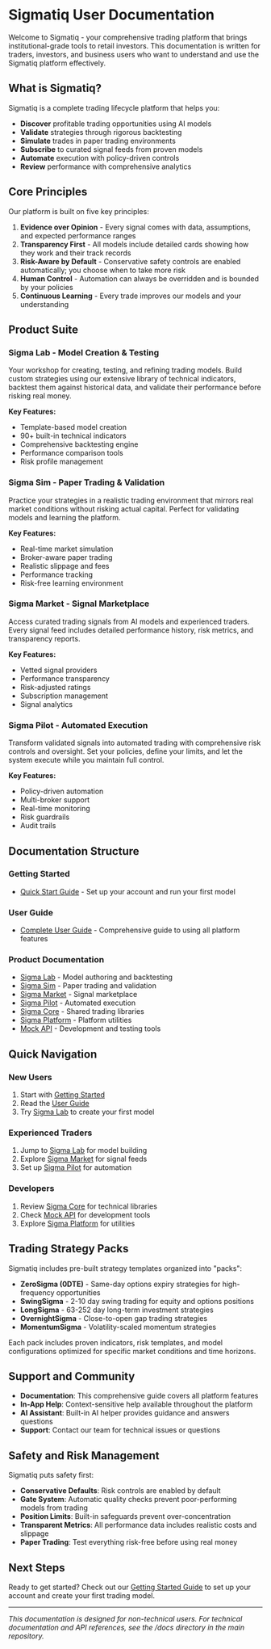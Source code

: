 # Sigmatiq User Documentation

Welcome to Sigmatiq - your comprehensive trading platform that brings institutional-grade tools to retail investors. This documentation is written for traders, investors, and business users who want to understand and use the Sigmatiq platform effectively.

## What is Sigmatiq?

Sigmatiq is a complete trading lifecycle platform that helps you:
- **Discover** profitable trading opportunities using AI models
- **Validate** strategies through rigorous backtesting
- **Simulate** trades in paper trading environments
- **Subscribe** to curated signal feeds from proven models
- **Automate** execution with policy-driven controls
- **Review** performance with comprehensive analytics

## Core Principles

Our platform is built on five key principles:

1. **Evidence over Opinion** - Every signal comes with data, assumptions, and expected performance ranges
2. **Transparency First** - All models include detailed cards showing how they work and their track records
3. **Risk-Aware by Default** - Conservative safety controls are enabled automatically; you choose when to take more risk
4. **Human Control** - Automation can always be overridden and is bounded by your policies
5. **Continuous Learning** - Every trade improves our models and your understanding

## Product Suite

### Sigma Lab - Model Creation & Testing
Your workshop for creating, testing, and refining trading models. Build custom strategies using our extensive library of technical indicators, backtest them against historical data, and validate their performance before risking real money.

**Key Features:**
- Template-based model creation
- 90+ built-in technical indicators
- Comprehensive backtesting engine
- Performance comparison tools
- Risk profile management

### Sigma Sim - Paper Trading & Validation
Practice your strategies in a realistic trading environment that mirrors real market conditions without risking actual capital. Perfect for validating models and learning the platform.

**Key Features:**
- Real-time market simulation
- Broker-aware paper trading
- Realistic slippage and fees
- Performance tracking
- Risk-free learning environment

### Sigma Market - Signal Marketplace
Access curated trading signals from AI models and experienced traders. Every signal feed includes detailed performance history, risk metrics, and transparency reports.

**Key Features:**
- Vetted signal providers
- Performance transparency
- Risk-adjusted ratings
- Subscription management
- Signal analytics

### Sigma Pilot - Automated Execution
Transform validated signals into automated trading with comprehensive risk controls and oversight. Set your policies, define your limits, and let the system execute while you maintain full control.

**Key Features:**
- Policy-driven automation
- Multi-broker support
- Real-time monitoring
- Risk guardrails
- Audit trails

## Documentation Structure

### Getting Started
- [Quick Start Guide](getting-started.md) - Set up your account and run your first model

### User Guide
- [Complete User Guide](user-guide.md) - Comprehensive guide to using all platform features

### Product Documentation
- [Sigma Lab](products/sigma-lab.md) - Model authoring and backtesting
- [Sigma Sim](products/sigma-sim.md) - Paper trading and validation
- [Sigma Market](products/sigma-market.md) - Signal marketplace
- [Sigma Pilot](products/sigma-pilot.md) - Automated execution
- [Sigma Core](products/sigma-core.md) - Shared trading libraries
- [Sigma Platform](products/sigma-platform.md) - Platform utilities
- [Mock API](products/mock-api.md) - Development and testing tools

## Quick Navigation

### New Users
1. Start with [Getting Started](getting-started.md)
2. Read the [User Guide](user-guide.md)
3. Try [Sigma Lab](products/sigma-lab.md) to create your first model

### Experienced Traders
1. Jump to [Sigma Lab](products/sigma-lab.md) for model building
2. Explore [Sigma Market](products/sigma-market.md) for signal feeds
3. Set up [Sigma Pilot](products/sigma-pilot.md) for automation

### Developers
1. Review [Sigma Core](products/sigma-core.md) for technical libraries
2. Check [Mock API](products/mock-api.md) for development tools
3. Explore [Sigma Platform](products/sigma-platform.md) for utilities

## Trading Strategy Packs

Sigmatiq includes pre-built strategy templates organized into "packs":

- **ZeroSigma (0DTE)** - Same-day options expiry strategies for high-frequency opportunities
- **SwingSigma** - 2-10 day swing trading for equity and options positions
- **LongSigma** - 63-252 day long-term investment strategies
- **OvernightSigma** - Close-to-open gap trading strategies
- **MomentumSigma** - Volatility-scaled momentum strategies

Each pack includes proven indicators, risk templates, and model configurations optimized for specific market conditions and time horizons.

## Support and Community

- **Documentation**: This comprehensive guide covers all platform features
- **In-App Help**: Context-sensitive help available throughout the platform
- **AI Assistant**: Built-in AI helper provides guidance and answers questions
- **Support**: Contact our team for technical issues or questions

## Safety and Risk Management

Sigmatiq puts safety first:

- **Conservative Defaults**: Risk controls are enabled by default
- **Gate System**: Automatic quality checks prevent poor-performing models from trading
- **Position Limits**: Built-in safeguards prevent over-concentration
- **Transparent Metrics**: All performance data includes realistic costs and slippage
- **Paper Trading**: Test everything risk-free before using real money

## Next Steps

Ready to get started? Check out our [Getting Started Guide](getting-started.md) to set up your account and create your first trading model.

---

*This documentation is designed for non-technical users. For technical documentation and API references, see the /docs directory in the main repository.*